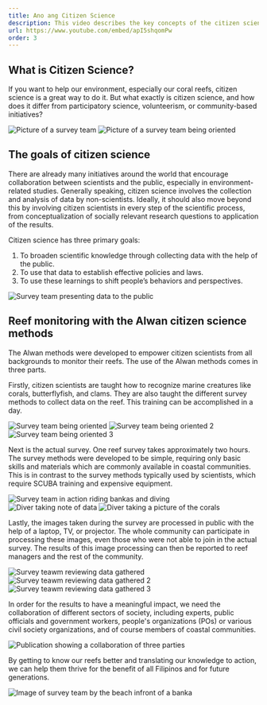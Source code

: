 ```yaml
---
title: Ano ang Citizen Science
description: This video describes the key concepts of the citizen science approach behind the Alwan methods of reef assessment.
url: https://www.youtube.com/embed/apI5shqomPw
order: 3
---
```


## What is Citizen Science?

If you want to help our environment, especially our coral reefs, citizen science is a great way to do it. But what exactly is citizen science, and how does it differ from participatory science, volunteerism, or community-based initiatives?

![Picture of a survey team](/images/lesson-2/1.jpg 'Picture of a survey team')
![Picture of a survey team being oriented](/images/lesson-2/2.jpg 'Picture of a survey team being oriented')

## The goals of citizen science

There are already many initiatives around the world that encourage collaboration between scientists and the public, especially in environment-related studies. Generally speaking, citizen science involves the collection and analysis of data by non-scientists. Ideally, it should also move beyond this by involving citizen scientists in every step of the scientific process, from conceptualization of socially relevant research questions to application of the results.

Citizen science has three primary goals:

1. To broaden scientific knowledge through collecting data with the help of the public.
1. To use that data to establish effective policies and laws.
1. To use these learnings to shift people’s behaviors and perspectives.

![Survey team presenting data to the public](/images/lesson-2/3.jpg 'Survey team presenting data to the public')

## Reef monitoring with the Alwan citizen science methods

The Alwan methods were developed to empower citizen scientists from all backgrounds to monitor their reefs. The use of the Alwan methods comes in three parts.

Firstly, citizen scientists are taught how to recognize marine creatures like corals, butterflyfish, and clams. They are also taught the different survey methods to collect data on the reef. This training can be accomplished in a day.

![Survey team being oriented](/images/lesson-2/4.jpg 'Survey team being oriented')
![Survey team being oriented 2](/images/lesson-2/5.jpg 'Survey team being oriented 2')
![Survey team being oriented 3](/images/lesson-2/6.jpg 'Survey team being oriented 3')

Next is the actual survey. One reef survey takes approximately two hours. The survey methods were developed to be simple, requiring only basic skills and materials which are commonly available in coastal communities. This is in contrast to the survey methods typically used by scientists, which require SCUBA training and expensive equipment.

![Survey team in action riding bankas and diving](/images/lesson-2/7.jpg 'Survey team in action riding bankas and diving')
![Diver taking note of data](/images/lesson-2/8.jpg 'Diver taking note of data')
![Diver taking a picture of the corals](/images/lesson-2/9.jpg 'Diver taking a picture of the corals')

Lastly, the images taken during the survey are processed in public with the help of a laptop, TV, or projector. The whole community can participate in processing these images, even those who were not able to join in the actual survey. The results of this image processing can then be reported to reef managers and the rest of the community.

![Survey teawm reviewing data gathered](/images/lesson-2/10.jpg 'Survey teawm reviewing data gathered')
![Survey teawm reviewing data gathered 2](/images/lesson-2/11.jpg 'Survey teawm reviewing data gathered 2')
![Survey teawm reviewing data gathered 3](/images/lesson-2/12.jpg 'Survey teawm reviewing data gathered 3')

In order for the results to have a meaningful impact, we need the collaboration of different sectors of society, including experts, public officials and government workers, people's organizations (POs) or various civil society organizations, and of course members of coastal communities.

![Publication showing a collaboration of three parties](/images/lesson-2/13.jpg 'Publication showing a collaboration of three parties')

By getting to know our reefs better and translating our knowledge to action, we can help them thrive for the benefit of all Filipinos and for future generations.

![Image of survey team by the beach infront of a banka](/images/lesson-2/14.jpg 'Image of survey team by the beach infront of a banka')
